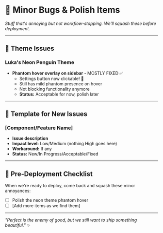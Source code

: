 # 🐛 Minor Bugs & Polish Items

*Stuff that's annoying but not workflow-stopping. We'll squash these before deployment.*

---

## 🎨 Theme Issues

### Luka's Neon Penguin Theme
- **Phantom hover overlay on sidebar** - MOSTLY FIXED ✅
  - Settings button now clickable! 🎉
  - Still has mild phantom presence on hover
  - Not blocking functionality anymore
  - **Status:** Acceptable for now, polish later

---

## 📝 Template for New Issues

### [Component/Feature Name]
- **Issue description**
- **Impact level:** Low/Medium (nothing High goes here)
- **Workaround:** If any
- **Status:** New/In Progress/Acceptable/Fixed

---

## 🚀 Pre-Deployment Checklist

When we're ready to deploy, come back and squash these minor annoyances:

- [ ] Polish the neon theme phantom hover
- [ ] [Add more items as we find them]

---

*"Perfect is the enemy of good, but we still want to ship something beautiful."* ✨
